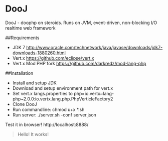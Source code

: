 DooJ
====

DooJ - doophp on steroids. Runs on JVM, event-driven, non-blocking I/O realtime web framework

##Requirements
- JDK 7 http://www.oracle.com/technetwork/java/javase/downloads/jdk7-downloads-1880260.html
- Vert.x https://github.com/eclipse/vert.x
- Vert.x Mod PHP fork https://github.com/darkredz/mod-lang-php

##Installation
- Install and setup JDK
- Download and setup environment path for vert.x
- Set vert.x langs.properties to php=io.vertx~lang-php~2.0.0:io.vertx.lang.php.PhpVerticleFactory2
- Clone DooJ
- Run commandline: chmod u+x *.sh
- Run server: ./server.sh -conf server.json

Test it in browser! http://localhost:8888/
> Hello! It works!






